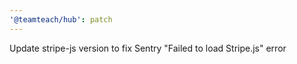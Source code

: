 ```yaml
---
'@teamteach/hub': patch
---
```


Update stripe-js version to fix Sentry "Failed to load Stripe.js" error
